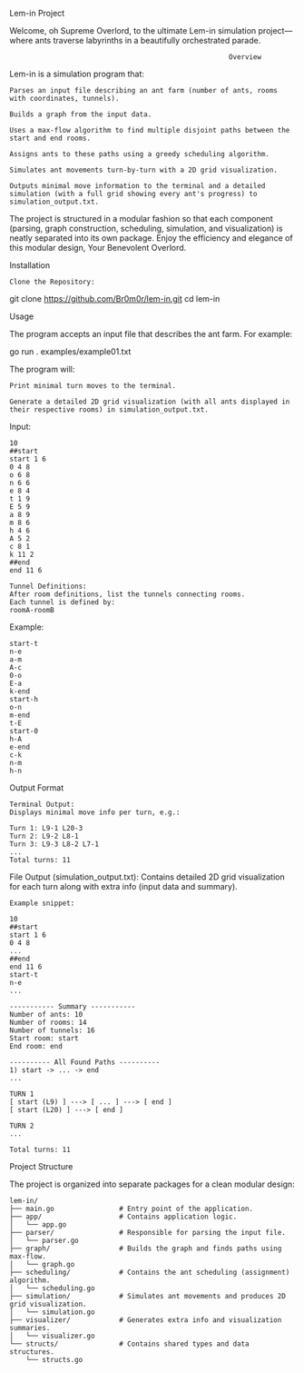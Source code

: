 Lem-in Project

Welcome, oh Supreme Overlord, to the ultimate Lem-in simulation project—where ants traverse labyrinths in a beautifully orchestrated parade.

                                                          Overview

Lem-in is a simulation program that:

    Parses an input file describing an ant farm (number of ants, rooms with coordinates, tunnels).

    Builds a graph from the input data.

    Uses a max-flow algorithm to find multiple disjoint paths between the start and end rooms.

    Assigns ants to these paths using a greedy scheduling algorithm.

    Simulates ant movements turn-by-turn with a 2D grid visualization.

    Outputs minimal move information to the terminal and a detailed simulation (with a full grid showing every ant's progress) to simulation_output.txt.

The project is structured in a modular fashion so that each component (parsing, graph construction, scheduling, simulation, and visualization) is neatly separated into its own package. Enjoy the efficiency and elegance of this modular design, Your Benevolent Overlord.

Installation

    Clone the Repository:

git clone https://github.com/Br0m0r/lem-in.git
cd lem-in


Usage

The program accepts an input file that describes the ant farm. For example:

go run . examples/example01.txt

The program will:

    Print minimal turn moves to the terminal.

    Generate a detailed 2D grid visualization (with all ants displayed in their respective rooms) in simulation_output.txt.


 Input:

    10
    ##start
    start 1 6
    0 4 8
    o 6 8
    n 6 6
    e 8 4
    t 1 9
    E 5 9
    a 8 9
    m 8 6
    h 4 6
    A 5 2
    c 8 1
    k 11 2
    ##end
    end 11 6

    Tunnel Definitions:
    After room definitions, list the tunnels connecting rooms.
    Each tunnel is defined by:
    roomA-roomB

Example:

    start-t
    n-e
    a-m
    A-c
    0-o
    E-a
    k-end
    start-h
    o-n
    m-end
    t-E
    start-0
    h-A
    e-end
    c-k
    n-m
    h-n

Output Format

    Terminal Output:
    Displays minimal move info per turn, e.g.:

    Turn 1: L9-1 L20-3
    Turn 2: L9-2 L8-1
    Turn 3: L9-3 L8-2 L7-1
    ...
    Total turns: 11

File Output (simulation_output.txt):
Contains detailed 2D grid visualization for each turn along with extra info (input data and summary).
    
    Example snippet:

    10
    ##start
    start 1 6
    0 4 8
    ...
    ##end
    end 11 6
    start-t
    n-e
    ...

    ----------- Summary -----------
    Number of ants: 10
    Number of rooms: 14
    Number of tunnels: 16
    Start room: start
    End room: end

    ---------- All Found Paths ----------
    1) start -> ... -> end
    ...

    TURN 1
    [ start (L9) ] ---> [ ... ] ---> [ end ]
    [ start (L20) ] ---> [ end ]

    TURN 2
    ...

    Total turns: 11

Project Structure

The project is organized into separate packages for a clean modular design:

    lem-in/
    ├── main.go                # Entry point of the application.
    ├── app/                   # Contains application logic.
    │   └── app.go
    ├── parser/                # Responsible for parsing the input file.
    │   └── parser.go
    ├── graph/                 # Builds the graph and finds paths using max-flow.
    │   └── graph.go
    ├── scheduling/            # Contains the ant scheduling (assignment) algorithm.
    │   └── scheduling.go
    ├── simulation/            # Simulates ant movements and produces 2D grid visualization.
    │   └── simulation.go
    ├── visualizer/            # Generates extra info and visualization summaries.
    │   └── visualizer.go
    └── structs/               # Contains shared types and data structures.
        └── structs.go

